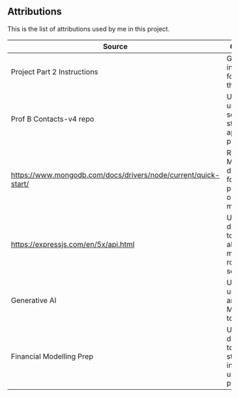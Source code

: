 
## Attributions

This is the list of attributions used by me in this project.

| Source | Contribution | Location |
|-------|----|----|
| Project Part 2 Instructions | Got the instructions for Part 2 of the Project | `All Files` |
| Prof B Contacts-v4 repo | Used and understood some structures to apply in my project | `Database Operations` |
| https://www.mongodb.com/docs/drivers/node/current/quick-start/ | Read the MongoDB documentation for NodeJS to perform db operations in my project | `Database Operations` |
| https://expressjs.com/en/5x/api.html | Used the documentation to learn more about middlewares, routes seperation, etc | `app.mjs` |
| Generative AI | Used to understand and apply MVC pattern to my project | `models/` | 
| Financial Modelling Prep | Used the documentation to retrieve stock informations to use in the project | `utils/stockapi.mjs` |